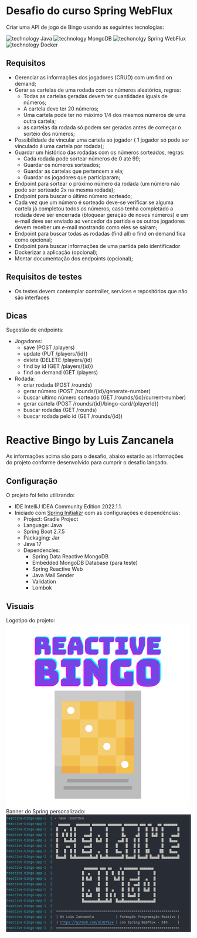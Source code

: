 # Desafio do curso Spring WebFlux

Criar uma API de jogo de Bingo usando as seguintes tecnologias:

![technology Java](https://img.shields.io/badge/techonolgy-Java-red)
![technology MongoDB](https://img.shields.io/badge/techonolgy-MongoDB-green)
![techonolgy Spring WebFlux](https://img.shields.io/badge/techonolgy-SpringWebFlux-brightgreen)
![technology Docker](https://img.shields.io/badge/techonolgy-Docker-blue)

## Requisitos
 * Gerenciar as informações dos jogadores (CRUD) com um find on demand;
 * Gerar as cartelas de uma rodada com os números aleatórios, regras:
   * Todas as cartelas geradas devem ter quantidades iguais de números;
   * A cartela deve ter 20 números;
   * Uma cartela pode ter no máximo 1/4 dos mesmos números de uma outra cartela;
   * as cartelas da rodada só podem ser geradas antes de começar o sorteio dos números;
 * Possibilidade de vincular uma cartela ao jogador ( 1 jogador só pode ser vinculado á uma cartela por rodada);
 * Guardar um histórico das rodadas com os números sorteados, regras:
   * Cada rodada pode sortear números de 0 até 99;
   * Guardar os números sorteados;
   * Guardar as cartelas que pertencem a ela;
   * Guardar os jogadores que participaram;
 * Endpoint para sortear o próximo número da rodada (um número não pode ser sorteado 2x na mesma rodada);
 * Endpoint para buscar o último número sorteado;
 * Cada vez que um número é sorteado deve-se verificar se alguma cartela já completou todos os números, caso tenha completado a rodada deve ser encerrada (bloquear geração de novos números) e um e-mail deve ser enviado ao vencedor da partida e os outros jogadores devem receber um e-mail mostrando como eles se sairam;
 * Endpoint para buscar todas as rodadas (find all) o find on demand fica como opcional;
 * Endpoint para buscar informações de uma partida pelo identificador 
 * Dockerizar a aplicação (opcional);
 * Montar documentação dos endpoints (opcional);

## Requisitos de testes
 * Os testes devem contemplar controller, services e repositórios que não são interfaces

 ## Dicas
 Sugestão de endpoints:
 * Jogadores:
   * save (POST /players)
   * update (PUT /players/{id})
   * delete (DELETE /players/{id)
   * find by id (GET /players/{id})
   * find on demand (GET /players)
 * Rodada:
   * criar rodada (POST /rounds)
   * gerar número (POST /rounds/{id}/generate-number)
   * buscar ultimo número sorteado (GET /rounds/{id}/current-number)
   * gerar cartela (POST /rounds/{id}/bingo-card/{playerId})
   * buscar rodadas (GET /rounds)
   * buscar rodada pelo id (GET /rounds/{id})

# Reactive Bingo by Luis Zancanela

As informações acima são para o desafio, abaixo estarão as informações do projeto conforme desenvolvido para cumprir o desafio lançado.

## Configuração

O projeto foi feito utilizando:
* IDE IntelliJ IDEA Community Edition 2022.1.1.
* Iniciado com [Spring Initializr] com as configurações e dependências:
  * Project: Gradle Project
  * Language: Java
  * Spring Boot 2.7.5
  * Packaging: Jar
  * Java 17
  * Dependencies:
    * Spring Data Reactive MongoDB
    * Embedded MongoDB Database (para teste)
    * Spring Reactive Web
    * Java Mail Sender
    * Validation
    * Lombok

## Visuais
Logotipo do projeto:
![Reactive Bingo Logo](docs/logo.png?raw=true "Reactive Bingo Logo")  
Banner do Spring personalizado: 
![Spring Banner personalizado](docs/banner-springboot.png?raw=true "Spring Banner personalizado")  

[Spring Initializr]: https://start.spring.io/